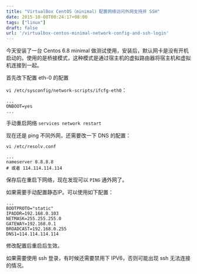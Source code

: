 ```yaml
---
title: "VirtualBox CentOS（minimal）配置网络访问外网支持并 SSH"
date: 2015-10-08T00:24:17+08:00
tags: ["linux"]
draft: false
url: '/virtualbox-centos-minimal-network-config-and-ssh-login'
---
```


今天安装了一台 Centos 6.8 minimal 做测试使用，安装后，默认网卡是没有开机启动的。使用的是桥接模式，这种模式是通过宿主机的虚拟路由器将宿主机和虚拟机连接到一起。

<!--more-->

首先改下配置 eth-0 的配置

`vi /etc/sysconfig/network-scripts/ifcfg-eth0`：

```
...
ONBOOT=yes
...
```

手动重启网络 `services network restart`

现在还是 ping 不同外网，还需要改一下 DNS 的配置：

`vi /etc/resolv.conf`

```
...
nameserver 8.8.8.8
# 或者 114.114.114.114
```

保存后在重启下网络，现在发现可以 `PING` 通外网了。

如果需要手动配置静态IP。可以使用如下配置：

```
...
BOOTPROTO="static"
IPADDR=192.168.0.103
NETMASK=255.255.255.0
GATEWAY=192.168.0.1
BROADCAST=192.168.0.255
DNS1=114.114.114.114
```

修改配置后重启后生效。

如果需要使用 ssh 登录，有时候还需要禁用下 IPV6，否则可能出现 ssh 无法连接的情况。